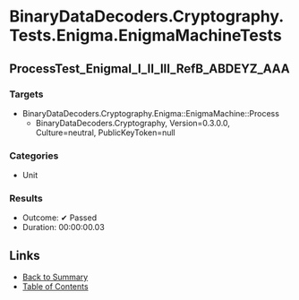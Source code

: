 # BinaryDataDecoders.Cryptography.Tests.Enigma.EnigmaMachineTests

## ProcessTest_EnigmaI_I_II_III_RefB_ABDEYZ_AAA

### Targets

* BinaryDataDecoders.Cryptography.Enigma::EnigmaMachine::Process
  * BinaryDataDecoders.Cryptography, Version=0.3.0.0, Culture=neutral, PublicKeyToken=null

### Categories

* Unit

### Results

* Outcome: ✔ Passed
* Duration: 00:00:00.03

## Links

* [Back to Summary](../Summary.md)
* [Table of Contents](../../TOC.md)
